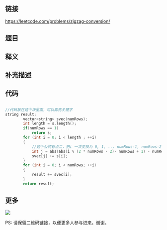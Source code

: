 ## 链接


https://leetcode.com/problems/zigzag-conversion/


## 题目





## 释义






## 补充描述






## 代码






```c++

//代码放在这个块里面，可以高亮关键字
string result;
        vector<string> svec(numRows);
        int length = s.length();
        if(numRows == 1)
            return s;
        for (int i = 0; i < length ; ++i)
        {
            //这个公式有点二，把i 一次变换为 0, 1, ... numRows-1, numRows-2, ... 0, ...
            int j = abs(abs(i % (2 * numRows - 2)- numRows + 1) - numRows + 1);
            svec[j] += s[i];
        }
        for (int i = 0; i < numRows; ++i)
        {
            result += svec[i];
        }
        return result;


```



## 更多

![](https://github.com/githubwoniu/learnprogram/blob/master/image/erweima.png)

PS: 请保留二维码链接，以便更多人参与进来。谢谢。
